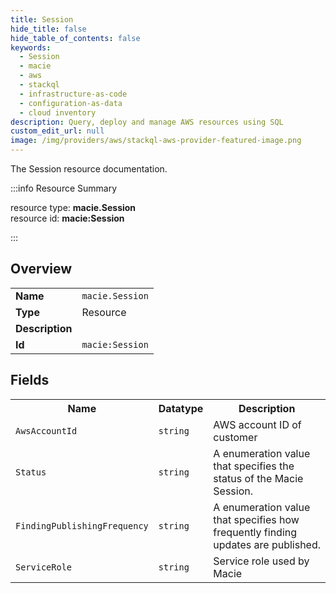 ```yaml
---
title: Session
hide_title: false
hide_table_of_contents: false
keywords:
  - Session
  - macie
  - aws
  - stackql
  - infrastructure-as-code
  - configuration-as-data
  - cloud inventory
description: Query, deploy and manage AWS resources using SQL
custom_edit_url: null
image: /img/providers/aws/stackql-aws-provider-featured-image.png
---
```

The Session resource documentation.

:::info Resource Summary

<div class="row">
<div class="providerDocColumn">
<span>resource type:&nbsp;<b>macie.Session</b></span><br />
<span>resource id:&nbsp;<b>macie:Session</b></span><br />
</div>
</div>

:::

## Overview
<table><tbody>
<tr><td><b>Name</b></td><td><code>macie.Session</code></td></tr>
<tr><td><b>Type</b></td><td>Resource</td></tr>
<tr><td><b>Description</b></td><td></td></tr>
<tr><td><b>Id</b></td><td><code>macie:Session</code></td></tr>
</tbody></table>

## Fields
<table><tbody>
<tr><th>Name</th><th>Datatype</th><th>Description</th></tr>
<tr><td><code>AwsAccountId</code></td><td><code>string</code></td><td>AWS account ID of customer</td></tr><tr><td><code>Status</code></td><td><code>string</code></td><td>A enumeration value that specifies the status of the Macie Session.</td></tr><tr><td><code>FindingPublishingFrequency</code></td><td><code>string</code></td><td>A enumeration value that specifies how frequently finding updates are published.</td></tr><tr><td><code>ServiceRole</code></td><td><code>string</code></td><td>Service role used by Macie</td></tr>
</tbody></table>